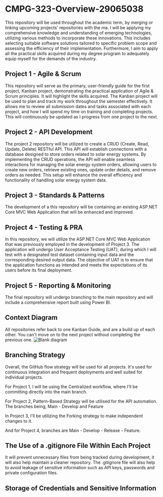 # CMPG-323-Overview-29065038
This repository will be used throughout the academic term, by merging or linking upcoming projects' repositories with the ma. I will be applying my comprehensive knowledge and understanding of emerging technologies, utilizing various methods to incorporate these innovations. This includes selecting suitable software solutions tailored to specific problem scope and assessing the efficiency of their implementation. Furthermore, I aim to apply all the practical skills acquired during my degree program to adequately equip myself for the demands of the industry.


## Project 1 - Agile & Scrum
This repository will serve as the primary, user-friendly guide for the first project, Kanban project, demonstrating the practical application of Agile & Scrum principles. It will highlight the skills acquired. The Kanban project will be used to plan and track my work throughout the semester effectively. It allows me to review all submission dates and tasks associated with each project, and how I will spend my time on training and completing projects. This will continuously be updated as I progress from one project to the next. 

## Project 2 - API Development
The project 2 repository will be utilized to create a CRUD (Create, Read, Update, Delete) RESTful API. This API will establish connections with a database designed to store orders related to solar energy systems. By implementing the CRUD operations, the API will enable seamless interactions for managing the solar energy system orders, allowing users to create new orders, retrieve existing ones, update order details, and remove orders as needed. This setup will enhance the overall efficiency and functionality of handling solar energy system data.

## Project 3 - Standards & Patterns
The development of a this repository will be containing an existing ASP.NET Core MVC Web Application that will be enhanced and improved.

## Project 4 - Testing & PRA
In this repository, we will utilize the ASP.NET Core MVC Web Application that was previously employed in the development of Project 3. The application will undergo User Acceptance Testing (UAT), during which I will test with a designated test dataset containing input data and the corresponding desired output data. The objective of UAT is to ensure that the application functions as intended and meets the expectations of its users before its final deployment.

## Project 5 - Reporting & Monitoring
The final repository will undergo branching to the main repository and will include a comprehensive report built using Power BI.

## Context Diagram
All repositories refer back to one Kanban Guide, and are a build up of each other. You can't move on to the next project without completing the previous one.
![Blank diagram](https://github.com/OKGaosenkwe/CMPG-323-Overview-29065038/assets/92356409/d4fea39b-6ca9-4fad-a93a-8f1923fd06ca)

## Branching Strategy 
Overall, the GitHub flow strategy will be used for all projects. It's used for continuous integration and frequent deployments and well suited for individual projects.

For Project 1, I will be using the Centralized workflow, where I'll be committing directly into the main branch.

For Project 2, Pattern-Based Strategy will be utilised for the API automation. The branches being, Main - Develop and Feature

In Project 3, I'll be utilizing the Forking strategy to make independent changes to it.

And for Project 4, branches are Main - Develop - Release - Feature.

## The Use of a .gitignore File Within Each Project
It will prevent unnecessary files from being tracked during development, it will also help maintain a cleaner repository. The .gitignore file will also help to avoid leakage of sensitive information such as API keys, passwords and private configuration files.

## Storage of Credentials and Sensitive Information
